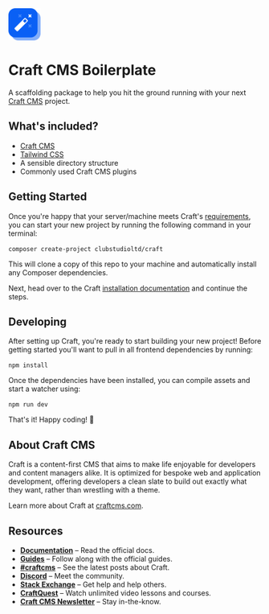 <img src="./src/svg/logo.svg" width="64">

# Craft CMS Boilerplate

A scaffolding package to help you hit the ground running with your next [Craft CMS](https://craftcms.com) project.

## What's included?

* [Craft CMS](https://craftcms.com)
* [Tailwind CSS](https://tailwindcss.com)
* A sensible directory structure
* Commonly used Craft CMS plugins

## Getting Started

Once you're happy that your server/machine meets Craft's [requirements](https://craftcms.com/docs/5.x/requirements.html), you can start your new project by running the following command in your terminal:

```
composer create-project clubstudioltd/craft
```

This will clone a copy of this repo to your machine and automatically install any Composer dependencies.

Next, head over to the Craft [installation documentation](https://craftcms.com/docs/5.x/install.html) and continue the steps.

## Developing

After setting up Craft, you're ready to start building your new project! Before getting started you'll want to pull in all frontend dependencies by running:

```
npm install
```

Once the dependencies have been installed, you can compile assets and start a watcher using:

```
npm run dev
```

That's it! Happy coding! 🎉

## About Craft CMS

Craft is a content-first CMS that aims to make life enjoyable for developers and content managers alike. It is optimized for bespoke web and application development, offering developers a clean slate to build out exactly what they want, rather than wrestling with a theme.

Learn more about Craft at [craftcms.com](https://craftcms.com).

## Resources
- **[Documentation](https://craftcms.com/docs)** – Read the official docs.
- **[Guides](https://craftcms.com/guides)** – Follow along with the official guides.
- **[#craftcms](https://x.com/hashtag/craftcms)** – See the latest posts about Craft.
- **[Discord](https://craftcms.com/discord)** – Meet the community.
- **[Stack Exchange](http://craftcms.stackexchange.com)** – Get help and help others.
- **[CraftQuest](https://craftquest.io)** – Watch unlimited video lessons and courses.
- **[Craft CMS Newsletter](https://craftcms.com/newsletter)** – Stay in-the-know.
